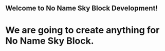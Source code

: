 ## Welcome to No Name Sky Block Development!
# We are going to create anything for No Name Sky Block.



